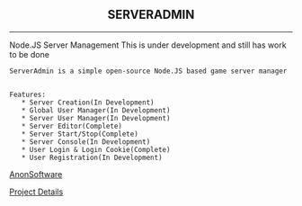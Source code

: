 

<section>
  <center>
    <h1> SERVERADMIN </h1>
  </center>
  
</section>

___


<section>
    Node.JS Server Management
    This is under development and still has work to be done
    
  
  
    ServerAdmin is a simple open-source Node.JS based game server manager
    
    
    Features:
       * Server Creation(In Development)
       * Global User Manager(In Development)
       * Server User Manager(In Development)
       * Server Editor(Complete)
       * Server Start/Stop(Complete)
       * Server Console(In Development)
       * User Login & Login Cookie(Complete)
       * User Registration(In Development)
        
    
</section>

<section>
  <a href="https://www.anonsoftware.co.uk" alt="Anon Software" style="display:block;" >AnonSoftware</a>
  <p><p>
  <a href="https://www.anonsoftware.co.uk/projects/?id=2" alt="Anon Software" style="display:block;">Project Details</a>
</section>


